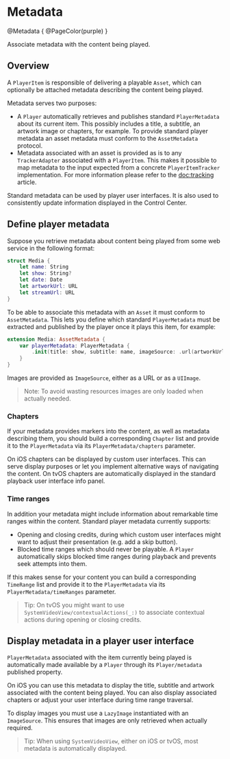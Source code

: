 # Metadata

@Metadata {
    @PageColor(purple)
}

Associate metadata with the content being played.

## Overview

A ``PlayerItem`` is responsible of delivering a playable ``Asset``, which can optionally be attached metadata describing the content being played.

Metadata serves two purposes:

- A ``Player`` automatically retrieves and publishes standard ``PlayerMetadata`` about its current item. This possibly includes a title, a subtitle, an artwork image or chapters, for example. To provide standard player metadata an asset metadata must conform to the ``AssetMetadata`` protocol.
- Metadata associated with an asset is provided as is to any ``TrackerAdapter`` associated with a ``PlayerItem``. This makes it possible to map metadata to the input expected from a concrete ``PlayerItemTracker`` implementation. For more information please refer to the <doc:tracking> article.

Standard metadata can be used by player user interfaces. It is also used to consistently update information displayed in the Control Center.

## Define player metadata

Suppose you retrieve metadata about content being played from some web service in the following format:

```swift
struct Media {
    let name: String
    let show: String?
    let date: Date
    let artworkUrl: URL
    let streamUrl: URL
}
```

To be able to associate this metadata with an ``Asset`` it must conform to ``AssetMetadata``. This lets you define which standard ``PlayerMetadata`` must be extracted and published by the player once it plays this item, for example:

```swift
extension Media: AssetMetadata {
    var playerMetadata: PlayerMetadata {
        .init(title: show, subtitle: name, imageSource: .url(artworkUrl))
    }
}
```

Images are provided as ``ImageSource``, either as a URL or as a `UIImage`.

> Note: To avoid wasting resources images are only loaded when actually needed.

### Chapters

If your metadata provides markers into the content, as well as metadata describing them, you should build a corresponding ``Chapter`` list and provide it to the  ``PlayerMetadata`` via its ``PlayerMetadata/chapters`` parameter.

On iOS chapters can be displayed by custom user interfaces. This can serve display purposes or let you implement alternative ways of navigating the content. On tvOS chapters are automatically displayed in the standard playback user interface info panel.

### Time ranges

In addition your metadata might include information about remarkable time ranges within the content. Standard player metadata currently supports:

- Opening and closing credits, during which custom user interfaces might want to adjust their presentation (e.g. add a skip button).
- Blocked time ranges which should never be playable. A ``Player`` automatically skips blocked time ranges during playback and prevents seek attempts into them.

If this makes sense for your content you can build a corresponding ``TimeRange`` list and provide it to the  ``PlayerMetadata`` via its ``PlayerMetadata/timeRanges`` parameter.

> Tip: On tvOS you might want to use `SystemVideoView/contextualActions(_:)` to associate contextual actions during opening or closing credits.

## Display metadata in a player user interface

``PlayerMetadata`` associated with the item currently being played is automatically made available by a ``Player`` through its ``Player/metadata`` published property.

On iOS you can use this metadata to display the title, subtitle and artwork associated with the content being played. You can also display associated chapters or adjust your user interface during time range traversal.

To display images you must use a ``LazyImage`` instantiated with an ``ImageSource``. This ensures that images are only retrieved when actually required.

> Tip: When using ``SystemVideoView``, either on iOS or tvOS, most metadata is automatically displayed.
